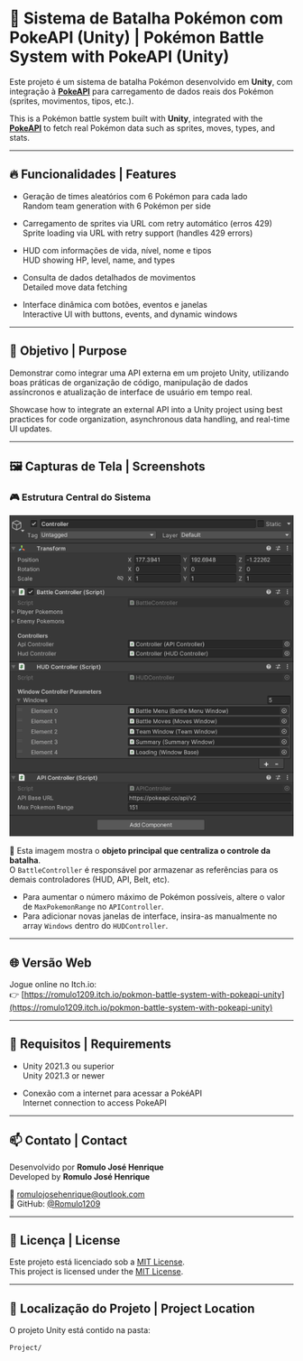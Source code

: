 # 🧩 Sistema de Batalha Pokémon com PokeAPI (Unity) | Pokémon Battle System with PokeAPI (Unity)

Este projeto é um sistema de batalha Pokémon desenvolvido em **Unity**, com integração à **[PokeAPI](https://pokeapi.co)** para carregamento de dados reais dos Pokémon (sprites, movimentos, tipos, etc.).

This is a Pokémon battle system built with **Unity**, integrated with the **[PokeAPI](https://pokeapi.co)** to fetch real Pokémon data such as sprites, moves, types, and stats.

---

## 🔥 Funcionalidades | Features

- Geração de times aleatórios com 6 Pokémon para cada lado  
  Random team generation with 6 Pokémon per side

- Carregamento de sprites via URL com retry automático (erros 429)  
  Sprite loading via URL with retry support (handles 429 errors)

- HUD com informações de vida, nível, nome e tipos  
  HUD showing HP, level, name, and types

- Consulta de dados detalhados de movimentos  
  Detailed move data fetching

- Interface dinâmica com botões, eventos e janelas  
  Interactive UI with buttons, events, and dynamic windows

---

## 🎯 Objetivo | Purpose

Demonstrar como integrar uma API externa em um projeto Unity, utilizando boas práticas de organização de código, manipulação de dados assíncronos e atualização de interface de usuário em tempo real.

Showcase how to integrate an external API into a Unity project using best practices for code organization, asynchronous data handling, and real-time UI updates.

---

## 🖼️ Capturas de Tela | Screenshots

### 🎮 Estrutura Central do Sistema

<p align="center">
  <img src="prints/Controller.png" width="600" alt="Controlador principal do jogo">
</p>

🔧 Esta imagem mostra o **objeto principal que centraliza o controle da batalha**.  
O `BattleController` é responsável por armazenar as referências para os demais controladores (HUD, API, Belt, etc).

- Para aumentar o número máximo de Pokémon possíveis, altere o valor de `MaxPokemonRange` no `APIController`.
- Para adicionar novas janelas de interface, insira-as manualmente no array `Windows` dentro do `HUDController`.

---

## 🌐 Versão Web

Jogue online no Itch.io:  
👉 [https://romulo1209.itch.io/pokmon-battle-system-with-pokeapi-unity](https://romulo1209.itch.io/pokmon-battle-system-with-pokeapi-unity)

---

## 📌 Requisitos | Requirements

- Unity 2021.3 ou superior  
  Unity 2021.3 or newer

- Conexão com a internet para acessar a PokéAPI  
  Internet connection to access PokeAPI

---

## 📫 Contato | Contact

Desenvolvido por **Romulo José Henrique**  
Developed by **Romulo José Henrique**

📧 romulojosehenrique@outlook.com  
🐙 GitHub: [@Romulo1209](https://github.com/Romulo1209)

---

## 📝 Licença | License

Este projeto está licenciado sob a [MIT License](LICENSE).  
This project is licensed under the [MIT License](LICENSE).

---

## 📁 Localização do Projeto | Project Location

O projeto Unity está contido na pasta:

```bash
Project/
